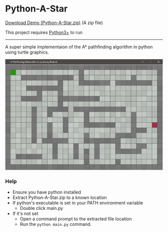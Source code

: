 # Python-A-Star

[Download Demo (Python-A-Star.zip)](https://github.com/JeremyBankes/Python-A-Star/releases/download/1.0/Python-A-Star.zip) (A zip file)

This project requires [Python3+](https://www.python.org/downloads/) to run

***

A super simple implementaion of the A* pathfinding algorithm in python using turtle graphics.

![Pathfinding Demo](https://github.com/JeremyBankes/Python-A-Star/blob/main/cover.png?raw=true "Pathfinding Demo")

### Help

- Ensure you have python installed
- Extract Python-A-Star.zip to a known location
- If python's executable is set in your PATH environment variable
  - Double click main.py
- If it's not set
  - Open a command prompt to the extracted file location
  - Run the ```python main.py``` command.